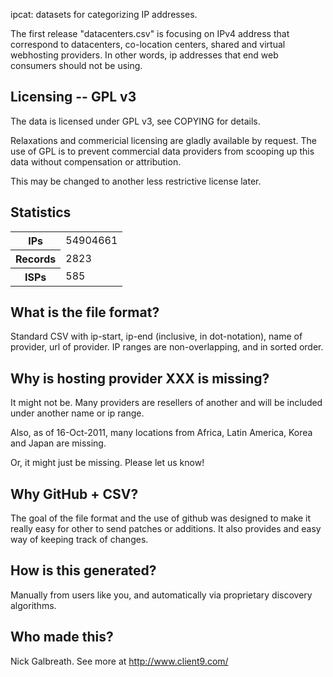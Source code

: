 ipcat: datasets for categorizing IP addresses.

The first release "datacenters.csv" is focusing
on IPv4 address that correspond to datacenters, co-location centers,
shared and virtual webhosting providers.  In other words, ip addresses
that end web consumers should not be using.

Licensing -- GPL v3
------------------------

The data is licensed under GPL v3, see COPYING for details.

Relaxations and commericial licensing are gladly available by request.
The use of GPL is to prevent commercial data providers from scooping up
this data without compensation or attribution.

This may be changed to another less restrictive license later.

Statistics
------------------------

<table>
<tr><th>IPs</th><td>54904661</td></tr>
<tr><th>Records</th><td>2823</td></tr>
<tr><th>ISPs</th><td>585</td></tr>
</table>

What is the file format?
-------------------------

Standard CSV with ip-start, ip-end (inclusive, in dot-notation),
name of provider, url of provider.  IP ranges are non-overlapping,
and in sorted order.

Why is hosting provider XXX is missing?
---------------------------------------

It might not be.  Many providers are resellers of another and will be
included under another name or ip range.

Also, as of 16-Oct-2011, many locations from Africa, Latin
America, Korea and Japan are missing.

Or, it might just be missing.  Please let us know!

Why GitHub + CSV?
-------------------------

The goal of the file format and the use of github was designed to make
it really easy for other to send patches or additions.  It also provides
and easy way of keeping track of changes.

How is this generated?
-------------------------

Manually from users like you, and automatically via proprietary
discovery algorithms.

Who made this?
-------------------------

Nick Galbreath.  See more at http://www.client9.com/


